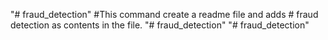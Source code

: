 "# fraud_detection"  #This command create a readme file and adds # fraud detection as contents in the file.
"# fraud_detection" 
"# fraud_detection" 
